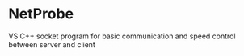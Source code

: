 # NetProbe
VS C++ socket program for basic communication and speed control between server and client
